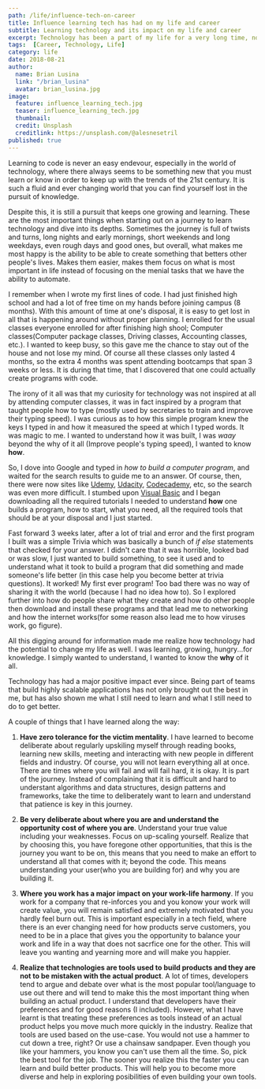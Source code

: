 ```yaml
---
path: /life/influence-tech-on-career
title: Influence learning tech has had on my life and career
subtitle: Learning technology and its impact on my life and career
excerpt: Technology has been a part of my life for a very long time, not only making it better and easier, but also giving me an opportunity to learn new things. Being able to create, build and innovate using technology makes it have an even bigger impact on my life and career.
tags:  [Career, Technology, Life]
category: life
date: 2018-08-21
author:
  name: Brian Lusina
  link: "/brian_lusina"
  avatar: brian_lusina.jpg
image:
  feature: influence_learning_tech.jpg
  teaser: influence_learning_tech.jpg
  thumbnail: 
  credit: Unsplash
  creditlink: https://unsplash.com/@alesnesetril
published: true  
---
```


Learning to code is never an easy endevour, especially in the world of technology, where there always seems to be something new that you must learn or know in order to keep up with the trends of the 21st century. It is such a fluid and ever changing world that you can find yourself lost in the pursuit of knowledge.

Despite this, it is still a pursuit that keeps one growing and learning. These are the most important things when starting out on a journey to learn technology and dive into its depths. Sometimes the journey is full of twists and turns, long nights and early mornings, short weekends and long weekdays, even rough days and good ones, but overall, what makes me most happy is the ability to be able to create something that betters other people's lives. Makes them easier, makes them focus on what is most important in life instead of focusing on the menial tasks that we have the ability to automate.

I remember when I wrote my first lines of code. I had just finished high school and had a lot of free time on my hands before joining campus (8 months). With this amount of time at one's disposal, it is easy to get lost in all that is happening around without proper planning. I enrolled for the usual classes everyone enrolled for after finishing high shool; Computer classes(Computer package classes, Driving classes, Accounting classes, etc.). I wanted to keep busy, so this gave me the chance to stay out of the house and not lose my mind. Of course all these classes only lasted 4 months, so the extra 4 months was spent attending bootcamps that span 3 weeks or less. It is during that time, that I discovered that one could actually create programs with code.

The irony of it all was that my curiosity for technology was not inspired at all by attending computer classes, it was in fact inspired by a program that taught people how to type (mostly used by secretaries to train and improve their typing speed). I was curious as to how this simple program knew the keys I typed in and how it measured the speed at which I typed words. It was magic to me. I wanted to understand how it was built, I was _waay_ beyond the why of it all (Improve people's typing speed), I wanted to know __how__.

So, I dove into Google and typed in _how to build a computer program_, and waited for the search results to guide me to an answer. Of course, then, there were now sites like [Udemy](https://www.udemy.com/), [Udacity](https://www.udacity.com), [Codecademy](http://www.codecademy.com), etc, so the search was even more difficult. I stumbed upon [Visual Basic](https://en.wikipedia.org/wiki/Visual_Basic) and I began downloading all the required tutorials I needed to understand __how__ one builds a program, how to start, what you need, all the required tools that should be at your disposal and I just started.

Fast forward 3 weeks later, after a lot of trial and error and the first program I built was a simple Trivia which was basically a bunch of *if else* statements that checked for your answer. I didn't care that it was horrible, looked bad or was slow, I just wanted to build something, to see it used and to understand what it took to build a program that did something and made someone's life better (in this case help you become better at trivia questions). It worked! My first ever program! Too bad there was no way of sharing it with the world (because I had no idea how to). So I explored further into how do people share what they create and how do other people then download and install these programs and that lead me to networking and how the internet works(for some reason also lead me to how viruses work, go figure).

All this digging around for information made me realize how technology had the potential to change my life as well. I was learning, growing, hungry...for knowledge. I simply wanted to understand, I wanted to know the __why__ of it all.

Technology has had a major positive impact ever since. Being part of teams that build highly scalable applications has not only brought out the best in me, but has also shown me what I still need to learn and what I still need to do to get better.

A couple of things that I have learned along the way:

1. __Have zero tolerance for the victim mentality__. I have learned to become deliberate about regularly upskiling myself through reading books, learning new skills, meeting and interacting with new people in different fields and industry. Of course, you will not learn everything all at once. There are times where you will fail and will fail hard, it is okay. It is part of the journey. Instead of complaining that it is difficult and hard to understant algorithms and data structures, design patterns and frameworks, take the time to deliberately want to learn and understand that patience is key in this journey.

2. __Be very deliberate about where you are and understand the opportunity cost of where you are__. Understand your true value including your weaknesses. Focus on up-scaling yourself. Realize that by choosing this, you have foregone other opportunities, that this is the journey you want to be on, this means that you need to make an effort to understand all that comes with it; beyond the code. This means understanding your user(who you are building for) and why you are building it.

3. __Where you work has a major impact on your work-life harmony__. If you work for a company that re-inforces you and you konow your work will create value, you will remain satisfied and extremely motivated that you hardly feel burn out. This is important especially in a tech field, where there is an ever changing need for how products serve customers, you need to be in a place that gives you the opportunity to balance your work and life in a way that does not sacrfice one for the other. This will leave you wanting and yearning more and will make you happier.

4. __Realize that technologies are tools used to build products and they are not to be mistaken with the actual product__. A lot of times, developers tend to argue and debate over what is the most popular tool/language to use out there and will tend to make this the most important thing when building an actual product. I understand that developers have their preferences and for good reasons (I included). However, what I have learnt is that treating these preferences as tools instead of an actual product helps you move much more quickly in the industry. Realize that tools are used based on the use-case. You would not use a hammer to cut down a tree, right? Or use a chainsaw sandpaper. Even though you like your hammers, you know you can't use them all the time. So, pick the best tool for the job. The sooner you realize this the faster you can learn and build better products. This will help you to become more diverse and help in exploring posibilities of even building your own tools.

